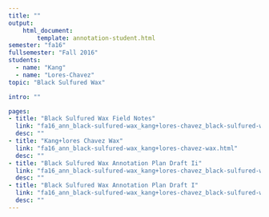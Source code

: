 ```yaml
---
title: ""
output:
    html_document:
        template: annotation-student.html
semester: "fa16"
fullsemester: "Fall 2016"
students:
  - name: "Kang"
  - name: "Lores-Chavez"
topic: "Black Sulfured Wax"

intro: ""

pages:
- title: "Black Sulfured Wax Field Notes"
  link: "fa16_ann_black-sulfured-wax_kang+lores-chavez_black-sulfured-wax-field-notes.html"
  desc: ""
- title: "Kang+lores Chavez Wax"
  link: "fa16_ann_black-sulfured-wax_kang+lores-chavez-wax.html"
  desc: ""
- title: "Black Sulfured Wax Annotation Plan Draft Ii"
  link: "fa16_ann_black-sulfured-wax_kang+lores-chavez_black-sulfured-wax-annotation-plan-draft-ii.html"
  desc: ""
- title: "Black Sulfured Wax Annotation Plan Draft I"
  link: "fa16_ann_black-sulfured-wax_kang+lores-chavez_black-sulfured-wax-annotation-plan-draft-i.html"
  desc: ""
---
```

